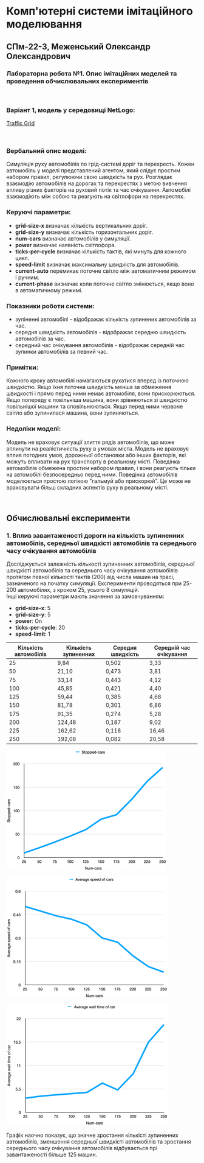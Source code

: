 # Комп'ютерні системи імітаційного моделювання
## СПм-22-3, Меженський Олександр Олександрович
### Лабораторна робота №**1**. Опис імітаційних моделей та проведення обчислювальних експериментів

<br>

### Варіант 1, модель у середовищі NetLogo:
[Traffic Grid](https://www.netlogoweb.org/launch#http://www.netlogoweb.org/assets/modelslib/Sample%20Models/Social%20Science/Traffic%20Grid.nlogo)

<br>

### Вербальний опис моделі:
Симуляція руху автомобілів по грід-системі доріг та перехресть. Кожен автомобіль у моделі представлений агентом, який слідує простим набором правил, регулюючи свою швидкість та рух. Розглядає взаємодію автомобілів на дорогах та перехрестях з метою вивчення впливу різних факторів на руховий потік та час очікування. Автомобілі взаємодіють між собою та реагують на світлофори на перехрестях.

### Керуючі параметри:
- **grid-size-x** визначає кількість вертикальних доріг.
- **grid-size-y** визначає кількість горизонтальних доріг.
- **num-cars** визначає автомобілів у симуляції.
- **power** визначає наявність світлофора.
- **ticks-per-cycle** визначає кількість тактів, які минуть для кожного цикл.
- **speed-limit** визначає максимальну швидкість для автомобілів.
- **current-auto** перемикає поточне світло між автоматичним режимом і ручним.
- **current-phase** визначає коли поточне світло змінюється, якщо воно в автоматичному режимі.

### Показники роботи системи:
- зупіненні автомобілі - відображає кількість зупинених автомобілів за час.
- середня швидкість автомобілів - відображає середню швидкість автомобілів за час.
- середний час очікування автомобілів - відображає середній час зупинки автомобілів за певний час.

### Примітки:
Кожного кроку автомобілі намагаються рухатися вперед із поточною швидкістю. Якщо їхня поточна швидкість менша за обмеження швидкості і прямо перед ними немає автомобіля, вони прискорюються. Якщо попереду є повільніша машина, вони зрівняються зі швидкістю повільнішої машини та сповільнюються. Якщо перед ними червоне світло або зупинилася машина, вони зупиняються.

### Недоліки моделі:
Модель не враховує ситуації злиття рядів автомобілів, що може вплинути на реалістичність руху в умовах міста. Модель не враховує вплив погодних умов, дорожньої обстановки або інших факторів, які можуть впливати на рух транспорту в реальному місті. Поведінка автомобілів обмежена простим набором правил, і вони реагують тільки на автомобілі безпосередньо перед ними. Поведінка автомобілів моделюється простою логікою "гальмуй або прискорюй". Це може не враховувати більш складних аспектів руху в реальному місті.

<br>

## Обчислювальні експерименти
### 1. Вплив завантаженості дороги на кількість зупиненних автомобілів, середньої швидкісті автомобілів та середнього часу очікування автомобілів
Досліджується залежність кількості зупиненних автомобілів, середньої швидкісті автомобілів та середнього часу очікування автомобілів протягом певної кількості тактів (200) від числа машин на трасі, зазначеного на початку симуляції.
Експерименти проводяться при 25-200 автомобілях, з кроком 25, усього 8 симуляцій.  
Інші керуючі параметри мають значення за замовчуванням:
- **grid-size-x**: 5
- **grid-size-y**: 5
- **power**: On
- **ticks-per-cycle**: 20
- **speed-limit**: 1

<table>
<thead>
<tr><th>Кількість автомобілів</th><th>Кількість зупиненних</th><th>Середня швидкість</th><th>Середній час очікування</th></tr>
</thead>
<tbody>
<tr><td>25</td><td>9,84</td><td>0,502</td><td>3,33</td></tr>
<tr><td>50</td><td>21,10</td><td>0,473</td><td>3,81</td></tr>
<tr><td>75</td><td>33,14</td><td>0,443</td><td>4,12</td></tr>
<tr><td>100</td><td>45,85</td><td>0,421</td><td>4,40</td></tr>
<tr><td>125</td><td>59,44</td><td>0,385</td><td>4,68</td></tr>
<tr><td>150</td><td>81,78</td><td>0,301</td><td>6,86</td></tr>
<tr><td>175</td><td>91,35</td><td>0,274</td><td>5,28</td></tr>
<tr><td>200</td><td>124,48</td><td>0,187</td><td>9,02</td></tr>
<tr><td>225</td><td>162,62</td><td>0,118</td><td>16,46</td></tr>
<tr><td>250</td><td>192,08</td><td>0,082</td><td>20,58</td></tr>
</tbody>
</table>

![Залежність кількість зупиненних автомобілів від завантаженості траси](stopped-cars.png)

![Залежність кількість зупиненних автомобілів від завантаженості траси](average-speed-of-cars.png)

![Залежність кількість зупиненних автомобілів від завантаженості траси](average-wait-time-of-cars.png)

Графік наочно показує, що значне зростання кількісті зупиненних автомобілів, зменшення середньої швидкісті автомобілів та зростання середнього часу очікування автомобілів відбувається прі завантаженості більше 125 машин.
